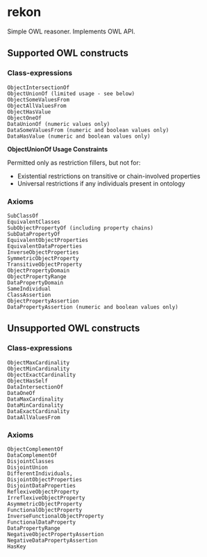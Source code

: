 # rekon #
Simple OWL reasoner. Implements OWL API.

## Supported OWL constructs ##

### Class-expressions ###

    ObjectIntersectionOf
    ObjectUnionOf (limited usage - see below)
    ObjectSomeValuesFrom
    ObjectAllValuesFrom
    ObjectHasValue
    ObjectOneOf
    DataUnionOf (numeric values only)
    DataSomeValuesFrom (numeric and boolean values only)
    DataHasValue (numeric and boolean values only)
    
**ObjectUnionOf Usage Constraints**

Permitted only as restriction fillers, but not for:

- Existential restrictions on transitive or chain-involved properties
- Universal restrictions if any individuals present in ontology
        
### Axioms ###

    SubClassOf
    EquivalentClasses
    SubObjectPropertyOf (including property chains)
    SubDataPropertyOf
    EquivalentObjectProperties
    EquivalentDataProperties
    InverseObjectProperties
    SymmetricObjectProperty
    TransitiveObjectProperty
    ObjectPropertyDomain
    ObjectPropertyRange
    DataPropertyDomain
    SameIndividual
    ClassAssertion
    ObjectPropertyAssertion
    DataPropertyAssertion (numeric and boolean values only)

## Unsupported OWL constructs ##

### Class-expressions ###

    ObjectMaxCardinality
    ObjectMinCardinality
    ObjectExactCardinality
    ObjectHasSelf
    DataIntersectionOf
    DataOneOf
    DataMaxCardinality
    DataMinCardinality
    DataExactCardinality
    DataAllValuesFrom

### Axioms ###

    ObjectComplementOf
    DataComplementOf
    DisjointClasses
    DisjointUnion
    DifferentIndividuals,
    DisjointObjectProperties
    DisjointDataProperties
    ReflexiveObjectProperty
    IrreflexiveObjectProperty
    AsymmetricObjectProperty
    FunctionalObjectProperty
    InverseFunctionalObjectProperty
    FunctionalDataProperty
    DataPropertyRange
    NegativeObjectPropertyAssertion
    NegativeDataPropertyAssertion
    HasKey
